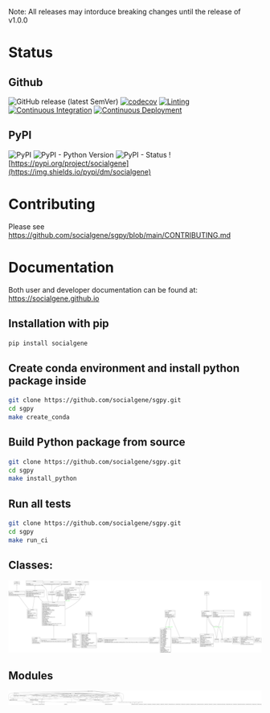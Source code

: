 Note: All releases may intorduce breaking changes until the release of v1.0.0

# Status

## Github

![GitHub release (latest SemVer)](https://img.shields.io/github/v/release/socialgene/sgpy) [![codecov](https://codecov.io/gh/socialgene/sgpy/branch/main/graph/badge.svg?token=8f8GCc4J3G)](https://codecov.io/gh/socialgene/sgpy) [![Linting](https://github.com/socialgene/sgpy/actions/workflows/linters.yml/badge.svg)](https://github.com/socialgene/sgpy/actions/workflows/linters.yml) [![Continuous Integration](https://github.com/socialgene/sgpy/actions/workflows/pr_ci.yml/badge.svg)](https://github.com/socialgene/sgpy/actions/workflows/pr_ci.yml) [![Continuous Deployment](https://github.com/socialgene/sgpy/actions/workflows/pypi_autodeploy_python.yml/badge.svg)](https://github.com/socialgene/sgpy/actions/workflows/pypi_autodeploy_python.yml)
## PyPI

![PyPI](https://img.shields.io/pypi/v/socialgene) ![PyPI - Python Version](https://img.shields.io/pypi/pyversions/socialgene) ![PyPI - Status](https://img.shields.io/pypi/status/socialgene) ![https://pypi.org/project/socialgene](https://img.shields.io/pypi/dm/socialgene)

# Contributing

Please see https://github.com/socialgene/sgpy/blob/main/CONTRIBUTING.md

# Documentation

Both user and developer documentation can be found at: <https://socialgene.github.io>

<!---
To create the UML diagram of the library:
```bash
pyreverse -o png -p sgpy socialgene
```
--->

## Installation with pip

```bash
pip install socialgene
```

## Create conda environment and install python package inside

```bash
git clone https://github.com/socialgene/sgpy.git
cd sgpy
make create_conda
```

## Build Python package from source

```bash
git clone https://github.com/socialgene/sgpy.git
cd sgpy
make install_python
```

## Run all tests

```bash
git clone https://github.com/socialgene/sgpy.git
cd sgpy
make run_ci
```


## Classes:
![classes](classes_sgpy.png)

## Modules
![modules](packages_sgpy.png)
